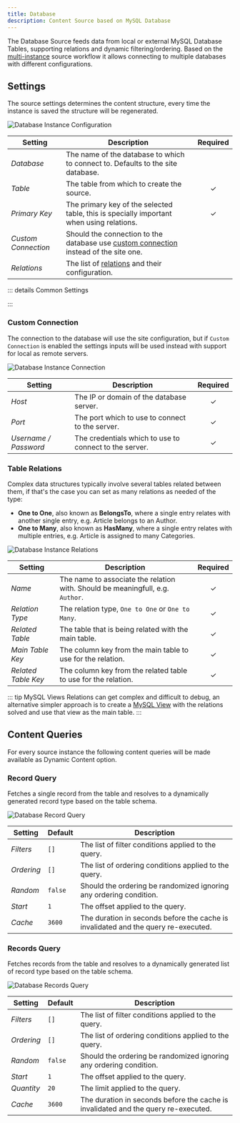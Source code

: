 ```yaml
---
title: Database
description: Content Source based on MySQL Database
---
```


<!--@include: ../_partials/provider-intro-->

The Database Source feeds data from local or external MySQL Database Tables, supporting relations and dynamic filtering/ordering. Based on the [multi-instance](/essentials-for-yootheme-pro/addons/sources/multi-instance-sources) source workflow it allows connecting to multiple databases with different configurations.

## Settings

The source settings determines the content structure, every time the instance is saved the structure will be regenerated.

![Database Instance Configuration](../assets/providers/db-config.webp)

| Setting | Description | Required |
| --- | --- | :---: |
| *Database* | The name of the database to which to connect to. Defaults to the site database. |
| *Table* | The table from which to create the source. | &#x2713; |
| *Primary Key* | The primary key of the selected table, this is specially important when using relations. | &#x2713; |
| *Custom Connection* | Should the connection to the database use [custom connection](#custom-connection) instead of the site one. |
| *Relations* | The list of [relations](#table-relations) and their configuration. |

::: details Common Settings

<!--@include: ../_partials/provider-common-settings-->

:::

### Custom Connection

The connection to the database will use the site configuration, but if `Custom Connection` is enabled the settings inputs will be used instead with support for local as remote servers.

![Database Instance Connection](../assets/providers/db-config-connection.webp)

| Setting | Description | Required |
| --- | --- | :---: |
| *Host* | The IP or domain of the database server. | &#x2713; |
| *Port* | The port which to use to connect to the server. | &#x2713; |
| *Username / Password* | The credentials which to use to connect to the server. | &#x2713; |

### Table Relations

Complex data structures typically involve several tables related between them, if that's the case you can set as many relations as needed of the type:

- **One to One**, also known as **BelongsTo**, where a single entry relates with another single entry, e.g. Article belongs to an Author.
- **One to Many**, also known as **HasMany**, where a single entry relates with multiple entries, e.g. Article is assigned to many Categories.

![Database Instance Relations](../assets/providers/db-config-relations.webp)

| Setting | Description | Required |
| --- | --- | :---: |
| *Name* | The name to associate the relation with. Should be meaningfull, e.g. `Author`. | &#x2713; |
| *Relation Type* | The relation type, `One to One` or `One to Many`. | &#x2713; |
| *Related Table* | The table that is being related with the main table. | &#x2713; |
| *Main Table Key* | The column key from the main table to use for the relation. | &#x2713; |
| *Related Table Key* | The column key from the related table to use for the relation. | &#x2713; |

::: tip MySQL Views
Relations can get complex and difficult to debug, an alternative simpler approach is to create a [MySQL View](https://dev.mysql.com/doc/refman/8.0/en/view-syntax.html) with the relations solved and use that view as the main table.
:::

## Content Queries

For every source instance the following content queries will be made available as Dynamic Content option.

### Record Query

Fetches a single record from the table and resolves to a dynamically generated record type based on the table schema.

![Database Record Query](../assets/providers/db-query-record.webp)

| Setting | Default | Description |
| --- | --- | --- |
| *Filters* | `[]` | The list of filter conditions applied to the query. |
| *Ordering* | `[]` | The list of ordering conditions applied to the query. |
| *Random* | `false` | Should the ordering be randomized ignoring any ordering condition. |
| *Start* | `1` | The offset applied to the query. |
| *Cache* | `3600` | The duration in seconds before the cache is invalidated and the query re-executed. |

### Records Query

Fetches records from the table and resolves to a dynamically generated list of record type based on the table schema.

![Database Records Query](../assets/providers/db-query-records.webp)

| Setting | Default | Description |
| --- | --- | --- |
| *Filters* | `[]` | The list of filter conditions applied to the query. |
| *Ordering* | `[]` | The list of ordering conditions applied to the query. |
| *Random* | `false` | Should the ordering be randomized ignoring any ordering condition. |
| *Start* | `1` | The offset applied to the query. |
| *Quantity* | `20` | The limit applied to the query. |
| *Cache* | `3600` | The duration in seconds before the cache is invalidated and the query re-executed. |
